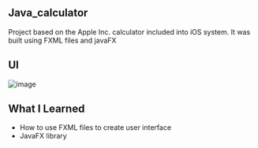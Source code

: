 ## Java_calculator
Project based on the Apple Inc. calculator included into iOS system. It was built using FXML files and javaFX

## UI
![image](https://user-images.githubusercontent.com/64231313/225124176-3efa9454-678a-4bb6-99c1-6619762fb58f.png)


## What I Learned
* How to use FXML files to create user interface
* JavaFX library